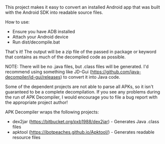 This project makes it easy to convert an installed Android app that was built with the Android SDK into readable source files.

How to use:
* Ensure you have ADB installed
* Attach your Android device
* Run dist/decompile.bat <package or keyword>

That's it! The output will be a zip file of the passed in package or keyword that contains as much of the decompiled code as possible.

NOTE: There will be no .java files, but .class files will be generated. I'd recommend using something like JD-Gui (https://github.com/java-decompiler/jd-gui/releases) to convert it into Java code.

Some of the dependent projects are not able to parse all APKs, so it isn't guaranteed to be a complete decompilation. If you see any problems during the run of APK Decompiler, I would encourage you to file a bug report with the appropriate project author!

APK Decompiler wraps the following projects:
* dex2jar (https://bitbucket.org/pxb1988/dex2jar) - Generates Java .class files
* apktool (https://ibotpeaches.github.io/Apktool/) - Generates readable resource files
